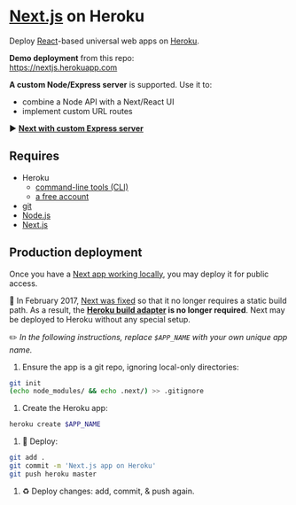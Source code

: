 #  [Next.js](https://zeit.co/blog/next2) on Heroku

Deploy [React](https://facebook.github.io/react/)-based universal web apps on [Heroku](https://www.heroku.com/home).

**Demo deployment** from this repo:  
https://nextjs.herokuapp.com

**A custom Node/Express server** is supported. Use it to:

* combine a Node API with a Next/React UI
* implement custom URL routes

▶️ **[Next with custom Express server](https://github.com/mars/heroku-nextjs-custom-server-express)**

## Requires

* Heroku
  * [command-line tools (CLI)](https://devcenter.heroku.com/articles/heroku-command-line)
  * [a free account](https://signup.heroku.com)
* [git](https://git-scm.com/book/en/v2/Getting-Started-Installing-Git)
* [Node.js](https://nodejs.org)
* [Next.js](https://github.com/zeit/next.js)

## Production deployment

Once you have a [Next app working locally](https://github.com/zeit/next.js#how-to-use), you may deploy it for public access.

🌈 In February 2017, [Next was fixed](https://github.com/zeit/next.js/pull/1164) so that it no longer requires a static build path. As a result, the **[Heroku build adapter](https://github.com/mars/heroku-nextjs-build/blob/master/bin/heroku-nextjs-build) is no longer required**. Next may be deployed to Heroku without any special setup.

✏️ *In the following instructions, replace `$APP_NAME` with your own unique app name.*

1. Ensure the app is a git repo, ignoring local-only directories:

  ```bash
  git init
  (echo node_modules/ && echo .next/) >> .gitignore
  ```
1. Create the Heroku app:

  ```bash
  heroku create $APP_NAME
  ```
1. 🚀 Deploy:

  ```bash
  git add .
  git commit -m 'Next.js app on Heroku'
  git push heroku master
  ```
1. ♻️ Deploy changes: add, commit, & push again.
